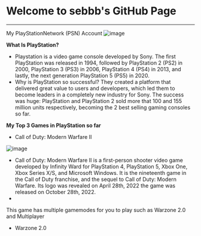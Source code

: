 # Welcome to sebbb's GitHub Page
---
My PlayStationNetwork (PSN) Account
![image](https://user-images.githubusercontent.com/118144889/202071382-152f46b8-3820-4ebb-ae75-513a22f1fd05.png)

**What Is PlayStation?**
- Playstation is a video game console developed by Sony. The first PlayStation was released in 1994, followed by PlayStation 2 (PS2) in 2000, PlayStation 3 (PS3) in 2006, PlayStation 4 (PS4) in 2013, and lastly, the next generation PlayStation 5 (PS5) in 2020.
- Why is PlayStation so successful? They created a platform that delivered great value to users and developers, which led them to become leaders in a completely new industry for Sony. The success was huge: PlayStation and PlayStation 2 sold more that 100 and 155 million units respectively, becoming the 2 best selling gaming consoles so far.



**My Top 3 Games in PlayStation so far**

- Call of Duty: Modern Warfare II

![image](https://user-images.githubusercontent.com/118144889/202324863-1c4fbf2e-bf6d-4d7e-ae2d-f13283a8a940.png)

- Call of Duty: Modern Warfare II is a first-person shooter video game developed by Infinity Ward for PlayStation 4, PlayStation 5, Xbox One, Xbox Series X/S, and Microsoft Windows. It is the nineteenth game in the Call of Duty franchise, and the sequel to Call of Duty: Modern Warfare. Its logo was revealed on April 28th, 2022 the game was released on October 28th, 2022.
- 
This game has multiple gamemodes for you to play such as Warzone 2.0 and Multiplayer
- Warzone 2.0

